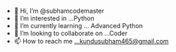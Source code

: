 - 👋 Hi, I’m @subhamcodemaster
- 👀 I’m interested in ...Python
- 🌱 I’m currently learning ... Advanced Python
- 💞️ I’m looking to collaborate on ...Coder
- 📫 How to reach me ...kundusubham465@gmail.com

<!---
subhamcodemaster/subhamcodemaster is a ✨ special ✨ repository because its `README.md` (this file) appears on your GitHub profile.
You can click the Preview link to take a look at your changes.
--->

